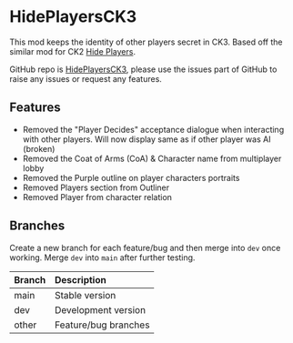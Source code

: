 # HidePlayersCK3

This mod keeps the identity of other players secret in CK3. Based off the similar mod for CK2 [Hide Players](https://steamcommunity.com/sharedfiles/filedetails/?id=1622980236).

GitHub repo is [HidePlayersCK3](https://github.com/RiceyBeMe/HidePlayersCK3), please use the issues part of GitHub to raise any issues or request any features.

## Features

- Removed the "Player Decides" acceptance dialogue when interacting with other players. Will now display same as if other player was AI (broken)
- Removed the Coat of Arms (CoA) & Character name from multiplayer lobby
- Removed the Purple outline on player characters portraits
- Removed Players section from Outliner
- Removed Player from character relation

## Branches

Create a new branch for each feature/bug and then merge into `dev` once working.
Merge `dev` into `main` after further testing.

|Branch|Description|
|:-|:-|
|main|Stable version|
|dev|Development version|
|other|Feature/bug branches|